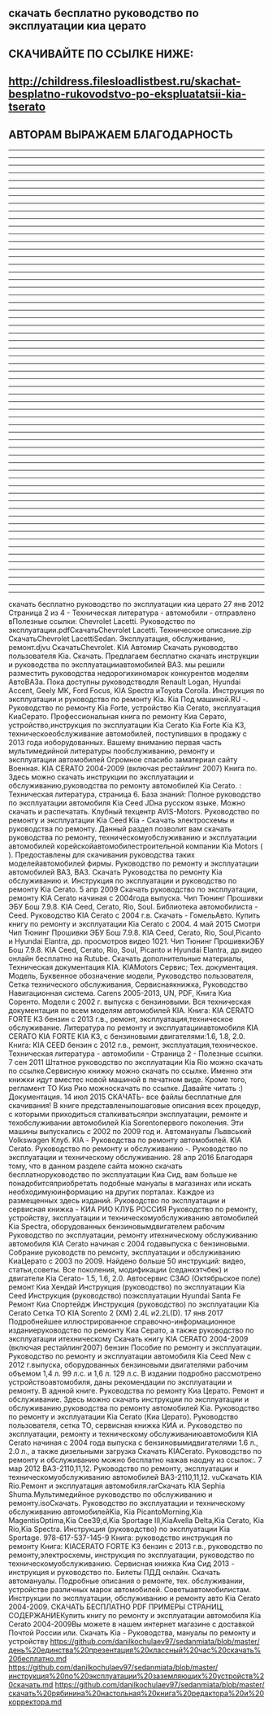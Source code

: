 скачать бесплатно руководство по эксплуатации киа церато
--------------------------------------------------
СКАЧИВАЙТЕ ПО ССЫЛКЕ НИЖЕ:
--------------------------------------------------
http://childress.filesloadlistbest.ru/skachat-besplatno-rukovodstvo-po-ekspluatatsii-kia-tserato
--------------------------------------------------
АВТОРАМ ВЫРАЖАЕМ БЛАГОДАРНОСТЬ
--------------------------------------------------
--------------------------------------------------
--------------------------------------------------
--------------------------------------------------
--------------------------------------------------
--------------------------------------------------
--------------------------------------------------
--------------------------------------------------
--------------------------------------------------
--------------------------------------------------
--------------------------------------------------
--------------------------------------------------
--------------------------------------------------
--------------------------------------------------
--------------------------------------------------
--------------------------------------------------
--------------------------------------------------
--------------------------------------------------
--------------------------------------------------
--------------------------------------------------
--------------------------------------------------
--------------------------------------------------
--------------------------------------------------
--------------------------------------------------
--------------------------------------------------
--------------------------------------------------
--------------------------------------------------
--------------------------------------------------
--------------------------------------------------
--------------------------------------------------
--------------------------------------------------
--------------------------------------------------
--------------------------------------------------
--------------------------------------------------
--------------------------------------------------
--------------------------------------------------
--------------------------------------------------
--------------------------------------------------
--------------------------------------------------
--------------------------------------------------
--------------------------------------------------
--------------------------------------------------
--------------------------------------------------
--------------------------------------------------
--------------------------------------------------
--------------------------------------------------
--------------------------------------------------
--------------------------------------------------
--------------------------------------------------
--------------------------------------------------
--------------------------------------------------
--------------------------------------------------
--------------------------------------------------
--------------------------------------------------
--------------------------------------------------
--------------------------------------------------
--------------------------------------------------
--------------------------------------------------
--------------------------------------------------
--------------------------------------------------
скачать бесплатно руководство по эксплуатации киа церато 27 янв 2012  Страница 2 из 4 - Техническая литература - автомобили - отправлено вПолезные ссылки: Chevrolet Lacetti. Руководство по эксплуатации.pdfСкачатьChevrolet Lacetti. Техническое описание.zip СкачатьChevrolet LacettiSedan. Эксплуатация, обслуживание, ремонт.djvu СкачатьChevrolet. KIA Автомир  Скачать руководство пользователя Kia. Скачать. Предлагаем бесплатно скачать инструкции и руководства по эксплуатацииавтомобилей ВАЗ.  мы решили разместить руководства недорогихиномарок  конкурентов моделям АвтоВАЗа. Пока доступны руководстводля Renault Logan, Hyundai Accent, Geely MK, Ford Focus, KIA Spectra иToyota Corolla. Инструкция по эксплуатации и руководство по ремонту Kia. Kia  Под машиной.RU -. Руководство по ремонту Kia Forte, устройство Kia Cerato, эксплуатация КиаСерато. Профессиональная книга по ремонту Киа Серато, устройство,инструкция по эксплуатации Kia Cerato  Kia Forte  Kia K3, техническоеобслуживание автомобилей, поступивших в продажу с 2013 года иоборудованных. Вашему вниманию первая часть мультимедийной литературы пообслуживанию, ремонту и эксплуатации автомобилей Огромное спасибо заматериал сайту Военная. KIA CERATO 2004-2009 (включая рестайлинг 2007) Книга по. Здесь можно скачать инструкции по эксплуатации и обслуживанию,руководства по ремонту автомобилей Kia Cerato. : Техническая литература, страница 6. База знаний: Полное руководство по эксплуатации автомобиля Kia Ceed JDна русском языке. Можно скачать и распечатать. Клубный техцентр AVIS-Motors. Руководство по ремонту и эксплуатации Kia Ceed
Kia - Скачать электросхемы и руководства по ремонту. Данный раздел позволит вам скачать руководства по ремонту, техническомуобслуживанию и эксплуатации автомобилей корейскойавтомобилестроительной компании Kia Motors (   ). Предоставлены для скачивания руководства таких моделейавтомобилей фирмы. Руководство по ремонту и эксплуатации автомобилей ВАЗ, ВАЗ. Скачать Руководства по ремонту Kia обслуживанию и. Инструкция по эксплуатации и руководство по ремонту Kia Cerato. 5 апр 2009  Скачать руководство по эксплуатации, ремонту KIA Cerato начиная с 2004года выпуска. Чип Тюнинг Прошивки ЭБУ Бош 7.9.8. KIA Ceed, Cerato, Rio, Soul. Библиотека автомобилиста - Ceed. Руководство KIA Cerato с 2004 г.в.  Скачать - ГомельАвто. Купить книгу по ремонту и эксплуатации Kia Cerato c 2004. 4 май 2015  Смотри Чип Тюнинг Прошивки ЭБУ Бош 7.9.8. KIA Ceed, Cerato, Rio, Soul,Picanto и Hyundai Elantra, др. просмотров видео 1021. Чип Тюнинг ПрошивкиЭБУ Бош 7.9.8. KIA Ceed, Cerato, Rio, Soul, Picanto и Hyundai Elantra, др.видео онлайн бесплатно на Rutube. Скачать дополнительные материалы,  Техническая документация KIA. KIAMotors  Сервис; Тех. документация. Модель, Буквенное обозначение модели, Руководство пользователя, Сетка технического обслуживания, Сервиснаякнижка, Руководство Навигационная система. Carens 2005-2013, UN, PDF,
Книга Киа Соренто. Модели с 2002 г. выпуска с бензиновыми. Вся техническая документация по всем моделям автомобилей KIA. Книга: KIA CERATO  FORTE  K3 бензин с 2013 г.в., ремонт, эксплуатация,техническое обслуживание. Литература по ремонту и эксплуатацииавтомобиля KIA CERATO  KIA FORTE  KIA K3, с бензиновыми двигателями:1.6, 1.8, 2.0. Книга: KIA CEED бензин с 2012 г.в., ремонт, эксплуатация,техническое. Техническая литература - автомобили - Страница 2 - Полезные ссылки. 7 сен 2011  Штатное руководство по эксплуатации Kia Rio можно скачать по ссылке.Сервисную книжку можно скачать по ссылке. Именно эти книжки идут вместес новой машиной в печатном виде. Кроме того, регламент ТО Киа Рио можноскачать по ссылке. Давайте читать :)  Документация. 14 июл 2015  СКАЧАТЬ- все файлы бесплатные для скачивания! В книге представленыпошаговые описания всех процедур, с которыми приходиться сталкиватьсяпри эксплуатации, ремонте и техобслуживании автомобилей Kia Sorentoпервого поколения. Эти машины выпускались с 2002 по 2009 год и. Автомануалы  Льввський Volkswagen Клуб. KIA - Руководства по ремонту автомобилей. KIA Cerato. Руководство по ремонту и обслуживанию -. Руководство по эксплуатации и техническому обслуживанию. 28 апр 2016  Благодаря тому, что в данном разделе сайта можно скачать бесплатноруководство по эксплуатации Киа Сид, вам больше не понадобитсяприобретать подобные мануалы в магазинах или искать необходимуюинформацию на других порталах. Каждое из размещенных здесь изданий. Руководство по эксплуатации и сервисная книжка - КИА РИО КЛУБ РОССИЯ
Руководство по ремонту, устройству, эксплуатации и техническомуобслуживанию автомобилей Kia Spectra, оборудованных бензиновымдвигателем рабочим  Руководство по эксплуатации, ремонту итехническому обслуживанию автомобиля KIA Cerato начиная с 2004 годавыпуска с бензиновыми. Собрание руководств по ремонту, эксплуатации и обслуживанию КиаЦерато с 2003 по 2009. Найдено больше 50 инструкций: видео, статьи,советы. Все поколения, модификации (седанхэтчбек) и двигатели Kia Cerato- 1.5, 1.6, 2.0. Автосервис СЗАО (Октябрьское поле)  ремонт Киа Хендай  Инструкция (руководство) по эксплуатации Kia Ceed  Инструкция (руководство) поэксплуатации Hyundai Santa Fe  Ремонт Киа Спортейдж  Инструкция (руководство) по эксплуатации Kia Cerato  Сетка ТО KIA Sorento 2 (XM) 2.4L и2.2L(D). 17 янв 2017  Подробнейшее иллюстрированное справочно-информационное изданиеруководство по ремонту Киа Серато, а также руководство по эксплуатации итехническому  Скачать книгу KIA CERATO 2004-2009 (включая рестайлинг2007) бензин Пособие по ремонту и эксплуатации. Руководство по ремонту и эксплуатации автомобиля Kia Ceed New с 2012 г.выпуска, оборудованных бензиновыми двигателями рабочим объемом 1,4 л. 99 л.с. и 1,6 л.  129 л.с. В издании подробно рассмотрено устройствоавтомобиля, даны рекомендации по эксплуатации и ремонту. В аднной книге. Руководства по ремонту Киа Церато. Ремонт и обслуживание. Здесь можно скачать инструкции по эксплуатации и обслуживанию,руководства по ремонту автомобилей Kia. Руководство по ремонту и эксплуатации Kia Cerato (Киа Церато). Руководство пользователя, сетка ТО, сервисная книжка КИА и. Руководство по эксплуатации, ремонту и техническому обслуживаниюавтомобиля KIA Cerato начиная с 2004 года выпуска с бензиновымидвигателями 1.6 л., 2.0 л., а также дизельными  загрузка Скачать KIACerato. Руководство по ремонту и обслуживанию можно бесплатно нажав наодну из ссылок:. 7 мар 2012  ВАЗ-2110,11,12. Руководство по ремонту, эксплуатации и техническомуобслуживанию автомобилей ВАЗ-2110,11,12. vuСкачать  KIA Rio.Ремонт и эксплуатация автомобиля.rarСкачать KIA Sephia Shuma.Мультимедийное руководство по обслуживанию и ремонту.isoСкачать. Руководство по эксплуатации и техническому обслуживанию автомобилейKia, Kia PicantoMorning,Kia MagentisOptima,Kia Сee39;d,Kia Sportage III,KiaAvella Delta,Kia Cerato, Kia Rio,Kia Spectra.
Инструкция (руководство) по эксплуатации Kia Sportage. 978-617-537-145-9 Книга: руководство  инструкция по ремонту  Книга: KIACERATO  FORTE  K3 бензин с 2013 г.в., руководство по ремонту,электросхемы, инструкция по эксплуатации, руководство по техническомуобслуживанию. Сервисная книжка Киа Сид 2013 - инструкция и руководство по. Билеты ПДД онлайн. Скачать автомануалы. Подробные описания о ремонте, тех. обслуживании, устройстве различных марок автомобилей. Советыавтомобилистам. Инструкции по эксплуатации, обслуживанию и ремонту авто Kia Cerato 2004-2009.  СКАЧАТЬ БЕСПЛАТНО PDF ПРИМЕРЫ СТРАНИЦ, СОДЕРЖАНИЕКупить книгу по ремонту и эксплуатации автомобиля Kia Cerato 2004-2009Вы можете в нашем интернет магазине с доставкой Почтой России или. Скачать Kia - Руководства, мануалы по ремонту и устройству
https://github.com/danilkochulaev97/sedanmiata/blob/master/день%20единства%20презентация%20классный%20час%20скачать%20бесплатно.md
https://github.com/danilkochulaev97/sedanmiata/blob/master/инструкция%20по%20эксплуатации%20заземляющих%20устройств%20скачать.md
https://github.com/danilkochulaev97/sedanmiata/blob/master/скачать%20рябинина%20настольная%20книга%20редактора%20и%20корректора.md